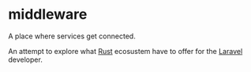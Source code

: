 # middleware

A place where services get connected.

An attempt to explore what [Rust](https://www.rust-lang.org/) ecosustem have to offer for the [Laravel](https://laravel.com/) developer.
